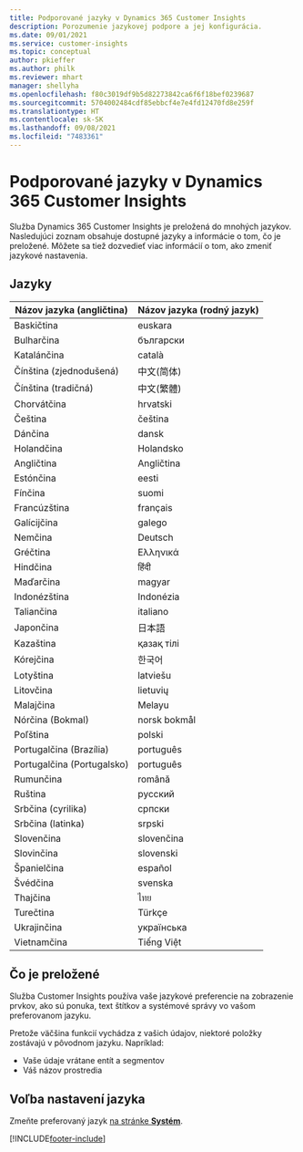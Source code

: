 ```yaml
---
title: Podporované jazyky v Dynamics 365 Customer Insights
description: Porozumenie jazykovej podpore a jej konfigurácia.
ms.date: 09/01/2021
ms.service: customer-insights
ms.topic: conceptual
author: pkieffer
ms.author: philk
ms.reviewer: mhart
manager: shellyha
ms.openlocfilehash: f80c3019df9b5d82273842ca6f6f18bef0239687
ms.sourcegitcommit: 5704002484cdf85ebbcf4e7e4fd12470fd8e259f
ms.translationtype: HT
ms.contentlocale: sk-SK
ms.lasthandoff: 09/08/2021
ms.locfileid: "7483361"
---
```

# <a name="supported-languages-for-dynamics-365-customer-insights"></a>Podporované jazyky v Dynamics 365 Customer Insights

Služba Dynamics 365 Customer Insights je preložená do mnohých jazykov. Nasledujúci zoznam obsahuje dostupné jazyky a informácie o tom, čo je preložené. Môžete sa tiež dozvedieť viac informácií o tom, ako zmeniť jazykové nastavenia. 

## <a name="languages"></a>Jazyky

| Názov jazyka (angličtina)|  Názov jazyka (rodný jazyk) |
| ------------- | ------------- |
| Baskičtina | euskara |
| Bulharčina | български |
| Katalánčina | català |
| Čínština (zjednodušená) | 中文(简体) |
| Čínština (tradičná) | 中文(繁體) |
| Chorvátčina | hrvatski |
| Čeština | čeština |
| Dánčina | dansk |
| Holandčina | Holandsko |
| Angličtina | Angličtina |
| Estónčina | eesti |
| Fínčina | suomi |
| Francúzština | français |
| Galícijčina | galego |
| Nemčina | Deutsch |
| Gréčtina | Ελληνικά |
| Hindčina | हिंदी |
| Maďarčina | magyar |
| Indonézština | Indonézia |
| Taliančina | italiano |
| Japončina | 日本語 |
| Kazaština | қазақ тілі |
| Kórejčina | 한국어 |
| Lotyština | latviešu |
| Litovčina | lietuvių |
| Malajčina | Melayu |
| Nórčina (Bokmal) | norsk bokmål |
| Poľština | polski |
| Portugalčina (Brazília) | português |
| Portugalčina (Portugalsko) | português |
| Rumunčina | română |
| Ruština | pусский |
| Srbčina (cyrilika) | српски |
| Srbčina (latinka) | srpski |
| Slovenčina | slovenčina |
| Slovinčina | slovenski |
| Španielčina | español |
| Švédčina | svenska |
| Thajčina | ไทย |
| Turečtina | Türkçe |
| Ukrajinčina | українська |
| Vietnamčina | Tiếng Việt |

## <a name="whats-translated"></a>Čo je preložené

Služba Customer Insights používa vaše jazykové preferencie na zobrazenie prvkov, ako sú ponuka, text štítkov a systémové správy vo vašom preferovanom jazyku.

Pretože väčšina funkcií vychádza z vašich údajov, niektoré položky zostávajú v pôvodnom jazyku. Napríklad:

- Vaše údaje vrátane entít a segmentov
- Váš názov prostredia

## <a name="choose-your-language-settings"></a>Voľba nastavení jazyka  

Zmeňte preferovaný jazyk [na stránke **Systém**](system.md).


[!INCLUDE[footer-include](../includes/footer-banner.md)]